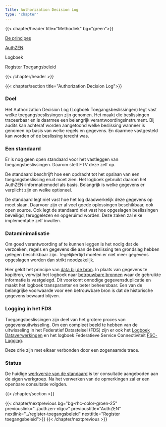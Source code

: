 ```yaml
---
Title: Authorization Decision Log
type: 'chapter'
---
```


{{< chapter/header title="Methodiek" bg="green">}}

<div class="sub-navigation-wrapper" role="navigation">
<div class="utrecht-paragraph pt-1 sub-navigation-tab bg-rhc-color-groen-25">
   <p>
      <a href="../principes">De principes</a> 
   </p>
</div>
<div class="utrecht-paragraph pt-1 sub-navigation-tab bg-rhc-color-groen-25">
   <p>
      <a href="../authzen-nlgov">AuthZEN</a>
   </p>
</div>
<div class="sub-navigation-tab-selected utrecht-paragraph pt-1 sub-navigation-tab bg-rhc-color-groen-25">
   <p>
      Logboek
   </p>
</div> 
<div class="utrecht-paragraph pt-1 sub-navigation-tab bg-rhc-color-groen-25">
   <p>
      <a href="../register-toegangsbeleid">Register Toegangsbeleid</a>
   </p>
</div> 
</div>

{{< /chapter/header >}}

{{< chapter/section title="Authorization Decision Log">}}

### Doel

Het Authorization Decision Log (Logboek Toegangsbeslissingen) legt vast welke toegangsbeslissingen zijn genomen. Het maakt die beslissingen traceerbaar en is daarmee een belangrijk verantwoordingsinstrument. Bij audits kan achteraf worden aangetoond welke beslissing wanneer is genomen op basis van welke regels en gegevens. En daarmee vastgesteld kan worden of de beslissing terecht was.

### Een standaard

Er is nog geen open standaard voor het vastleggen van toegangsbeslissingen. Daarom stelt FTV deze zelf op.

De standaard beschrijft hoe een opdracht tot het opslaan van een toegangsbeslissing eruit moet zien. Het logboek gebruikt daarom het AuthZEN-informatiemodel als basis. Belangrijk is welke gegevens er verplicht zijn en welke optioneel. 

De standaard legt niet vast hoe het log daadwerkelijk deze gegevens op moet slaan. Daarvoor zijn er al veel goede oplossingen beschikbaar, ook open source. Ook legt de standaard niet vast hoe opgeslagen beslissingen beveiligd, teruggelezen en opgeruimd worden. Deze zaken zal elke implementatie zelf invullen.

### Dataminimalisatie 

Om goed verantwoording af te kunnen leggen is het nodig dat de verzoeken, regels en gegevens die aan de beslissing ten grondslag hebben gelegen beschikbaar zijn. Tegelijkertijd moeten er niet meer gegevens opgeslagen worden dan strikt noodzakelijk.

Hier geldt het principe van [data bij de bron](https://www.digitaleoverheid.nl/data-bij-de-bron/). In plaats van gegevens te kopiëren, verwijst het logboek naar [betrouwbare bronnen](https://website-digilab-overheid-nl-research-uit-betrouw-e1f39021ce924c.gitlab.io/) waar de gebruikte informatie is vastgelegd. Dit voorkomt onnodige gegevensduplicatie en maakt het logboek transparanter en beter beheersbaar. Een van de belangrijke voorwaarde voor een betrouwbare bron is dat de historische gegevens bewaard blijven.

### Logging in het FDS
Toegangsbeslissingen zijn deel van het grotere proces van gegevensuitwisseling. Om een compleet beeld te hebben van de uitwisseling in het Federatief Datastelsel (FDS) zijn er ook het [Logboek Dataverwerkingen](https://logius-standaarden.github.io/logboek-dataverwerkingen/) en het logboek Federatieve Service Connectiviteit [FSC-Logging](https://commonground.gitlab.io/standards/fsc/logging/draft-fsc-logging-00.html). 

Deze drie zijn met elkaar verbonden door een zogenaamde trace.

### Status
De huidige [werkversie van de standaard](https://vng-realisatie.github.io/authorization-decision-log/) is ter consultatie aangeboden aan de eigen werkgroep. Na het verwerken van de opmerkingen zal er een openbare consultatie volgden.


{{< /chapter/section >}}

{{< chapter/nextprevious  bg="bg-rhc-color-groen-25" previouslink="../authzen-nlgov" previoustitle="AuthZEN" nextlink="../register-toegangsbeleid" nexttitle="Register toegangsbeleid">}}
{{< /chapter/nextprevious >}}
